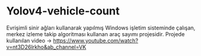 # Yolov4-vehicle-count
Evrişimli sinir ağları kullanarak yapılmış Windows işletim sisteminde çalışan, merkez izleme takip algoritması kullanan araç sayımı projesidir.
Projede kullanılan video -> https://www.youtube.com/watch?v=nt3D26lrkho&ab_channel=VK
